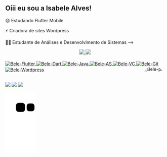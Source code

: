 
## Oiii eu sou a Isabele Alves!

😄 Estudando Flutter Mobile

⚡ Criadora de sites Wordpress

👩‍💻 Estudante de Análises e Desenvolvimento de Sistemas
-->
<div align="center">
  <a href="https://github.com/isabele-alvees">
  <img height="155em" src="https://github-readme-stats.vercel.app/api?username=isabele-alvees&show_icons=true&theme=dracula&include_all_commits=true&count_private=true"/>
  <img height="155em" src="https://github-readme-stats.vercel.app/api/top-langs/?username=isabele-alvees&layout=compact&langs_count=7&theme=dracula"/>
</div>
<div style="display: inline_block"><br>
  <img align="center" alt="Bele-Flutter" height="30" width="40" src="https://cdn.jsdelivr.net/gh/devicons/devicon/icons/flutter/flutter-original.svg">
  <img align="center" alt="Bele-Dart" height="30" width="40" src="https://cdn.jsdelivr.net/gh/devicons/devicon/icons/dart/dart-original.svg">
  <img align="center" alt="Bele-Java" height="30" width="40" src="https://cdn.jsdelivr.net/gh/devicons/devicon/icons/java/java-original.svg">
  <img align="center" alt="Bele-AS" height="30" width="40" src="https://cdn.jsdelivr.net/gh/devicons/devicon/icons/androidstudio/androidstudio-original.svg">
  <img align="center" alt="Bele-VC" height="30" width="40" src="https://cdn.jsdelivr.net/gh/devicons/devicon/icons/visualstudio/visualstudio-plain.svg">
  <img align="center" alt="Bele-Git" height="30" width="40" src="https://cdn.jsdelivr.net/gh/devicons/devicon/icons/git/git-original.svg">
  <img align="center" alt="Bele-Wordpress" height="30" width="40" src="https://cdn.jsdelivr.net/gh/devicons/devicon/icons/wordpress/wordpress-original.svg">
  <img align="right" alt="Bele-pic" height="150" style="border-radius:50px;" src="https://i.picasion.com/pic92/d4961d4baf08a072c020f77c7f633b9a.gif">
</div>
  
  ##
 
<div> 
  <a href = "isabelealveslima0@gmail.com"><img src="https://img.shields.io/badge/Gmail-D14836?style=for-the-badge&logo=gmail&logoColor=white" target="_blank"></a>
  <a href="https://www.linkedin.com/in/isabele-lima-47842b90/" target="_blank"><img src="https://img.shields.io/badge/-LinkedIn-%230077B5?style=for-the-badge&logo=linkedin&logoColor=white" target="_blank"></a> 
  <a href="https://www.linkedin.com/in/isabele-lima-47842b90/" target="_blank"><img src="https://img.shields.io/badge/-LinkedIn-%230077B5?style=for-the-badge&logo=linkedin&logoColor=white" target="_blank"></a> 
 
  ![Snake animation](https://github.com/rafaballerini/rafaballerini/blob/output/github-contribution-grid-snake.svg)
 
</div>

